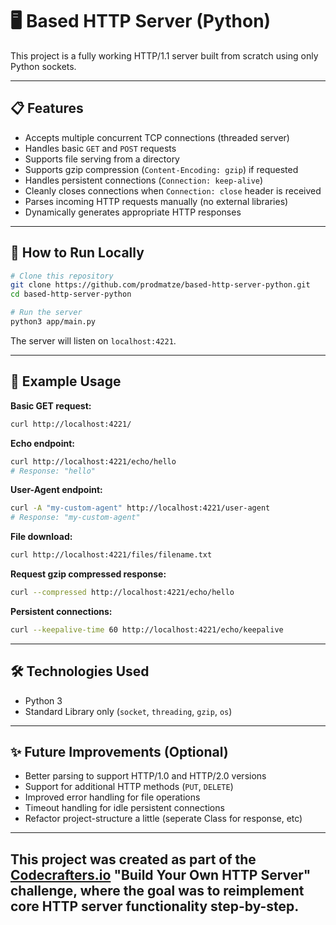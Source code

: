 # 🖥️ Based HTTP Server (Python)

This project is a fully working HTTP/1.1 server built from scratch using only Python sockets.

---

## 📋 Features

- Accepts multiple concurrent TCP connections (threaded server)
- Handles basic `GET` and `POST` requests
- Supports file serving from a directory
- Supports gzip compression (`Content-Encoding: gzip`) if requested
- Handles persistent connections (`Connection: keep-alive`)
- Cleanly closes connections when `Connection: close` header is received
- Parses incoming HTTP requests manually (no external libraries)
- Dynamically generates appropriate HTTP responses

---

## 🚀 How to Run Locally

```bash
# Clone this repository
git clone https://github.com/prodmatze/based-http-server-python.git
cd based-http-server-python

# Run the server
python3 app/main.py
```

The server will listen on `localhost:4221`.

---

## 🧪 Example Usage

**Basic GET request:**

```bash
curl http://localhost:4221/
```

**Echo endpoint:**

```bash
curl http://localhost:4221/echo/hello
# Response: "hello"
```

**User-Agent endpoint:**

```bash
curl -A "my-custom-agent" http://localhost:4221/user-agent
# Response: "my-custom-agent"
```

**File download:**

```bash
curl http://localhost:4221/files/filename.txt
```

**Request gzip compressed response:**

```bash
curl --compressed http://localhost:4221/echo/hello
```

**Persistent connections:**

```bash
curl --keepalive-time 60 http://localhost:4221/echo/keepalive
```

---

## 🛠️ Technologies Used

- Python 3
- Standard Library only (`socket`, `threading`, `gzip`, `os`)

---

## ✨ Future Improvements (Optional)

- Better parsing to support HTTP/1.0 and HTTP/2.0 versions
- Support for additional HTTP methods (`PUT`, `DELETE`)
- Improved error handling for file operations
- Timeout handling for idle persistent connections
- Refactor project-structure a little (seperate Class for response, etc)

---

## This project was created as part of the [Codecrafters.io](https://codecrafters.io/) "Build Your Own HTTP Server" challenge, where the goal was to reimplement core HTTP server functionality step-by-step.

